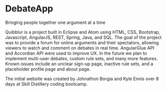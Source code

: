 # DebateApp
Bringing people together one argument at a time


Quibblur is a project built in Eclipse and Atom using HTML, CSS, Bootstrap, Javascript, AngularJS, REST, Spring, Java, and SQL. The goal of the project was to provide a forum for online arguments and their spectators, allowing viewers to watch and comment on debates in real time. AngularGlue API and Accordian API were used to improve UX. In the future we plan to implement multi-user debates, custom rule sets, and many more features. Known issues include an unclear sign-up page, inactive rule sets, and a placeholder profile page and about page. 

The initial website was created by Johnathon Borgia and Kyle Ennis over 8 days at Skill Distillery coding bootcamp.
